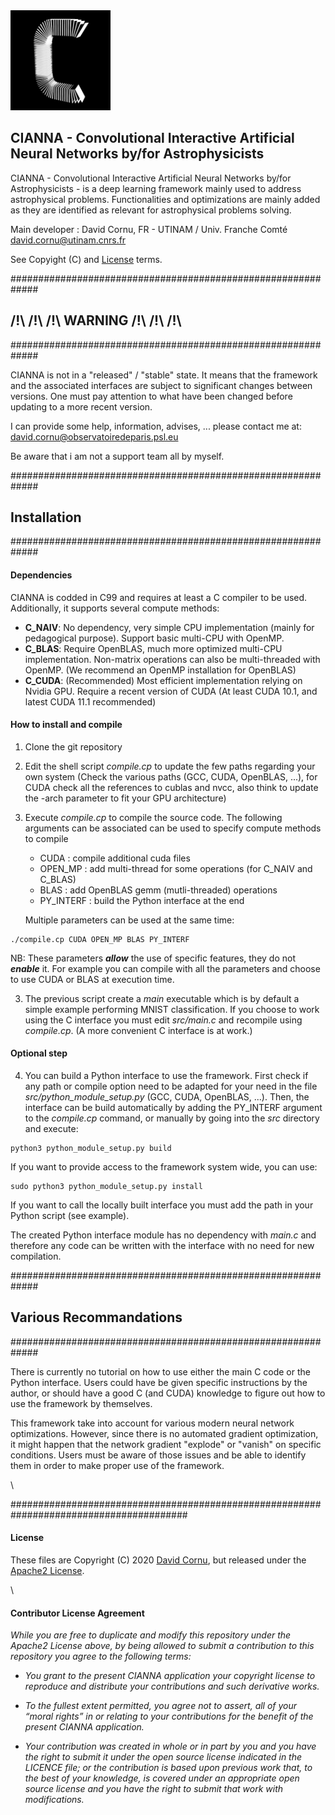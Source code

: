 
<img src="cianna_logo_v1.1.png" alt="drawing" width="160" height="160"/>

## CIANNA - Convolutional Interactive Artificial Neural Networks by/for Astrophysicists

CIANNA - Convolutional Interactive Artificial Neural Networks by/for Astrophysicists - is a deep learning framework mainly used to address astrophysical problems. Functionalities and optimizations are mainly added as they are identified as relevant for astrophysical problems solving.

Main developer : David Cornu, FR - UTINAM / Univ. Franche Comté
david.cornu@utinam.cnrs.fr

See Copyight (C) and [License](#License) terms.



#############################################################
##          /!\ /!\ /!\ WARNING /!\ /!\ /!\
#############################################################

CIANNA is not in a "released" / "stable" state. It means that the framework and the associated interfaces are subject to significant changes between versions. One must pay attention to what have been changed before updating to a more recent version.


I can provide some help, information, advises, ... please contact
me at: david.cornu@observatoiredeparis.psl.eu

Be aware that i am not a support team all by myself.



#############################################################
##                         Installation
#############################################################

#### Dependencies

CIANNA is codded in C99 and requires at least a C compiler to be used. Additionally, it supports several compute methods:
- **C_NAIV**: No dependency, very simple CPU implementation (mainly for pedagogical purpose). Support basic multi-CPU with OpenMP.
- **C_BLAS**: Require OpenBLAS, much more optimized multi-CPU implementation. Non-matrix operations can also be multi-threaded with OpenMP. (We recommend an OpenMP installation for OpenBLAS)
- **C_CUDA**: (Recommended) Most efficient implementation relying on Nvidia GPU. Require a recent version of CUDA (At least CUDA 10.1, and latest CUDA 11.1 recommended)

#### How to install and compile

1. Clone the git repository

2. Edit the shell script *compile.cp* to update the few paths regarding your own system
(Check the various paths (GCC, CUDA, OpenBLAS, ...), for CUDA check all the references to cublas and nvcc, also think to update the -arch parameter to fit your GPU architecture)

3. Execute *compile.cp* to compile the source code.
The following arguments can be associated can be used to specify compute methods to compile
   - CUDA 	  : compile additional cuda files
   - OPEN_MP   : add multi-thread for some operations (for C_NAIV and C_BLAS)
   - BLAS 	  : add OpenBLAS gemm (mutli-threaded) operations
   - PY_INTERF : build the Python interface at the end

   Multiple parameters can be used at the same time:
```
./compile.cp CUDA OPEN_MP BLAS PY_INTERF
```

   NB: These parameters ***allow*** the use of specific features, they do not ***enable*** it. For example you can compile with all the parameters and choose to use CUDA or BLAS at execution time.

3. The previous script create a *main* executable which is by default a simple example performing MNIST classification.
If you choose to work using the C interface you must edit *src/main.c* and recompile using *compile.cp*. (A more convenient C interface is at work.)

#### Optional step

4. You can build a Python interface to use the framework.
First check if any path or compile option need to be adapted for your need in the file *src/python_module_setup.py* (GCC, CUDA, OpenBLAS, ...).
Then, the interface can be build automatically by adding the PY_INTERF argument to the *compile.cp* command, or manually by going into the *src* directory and execute:
```
python3 python_module_setup.py build
```
   If you want to provide access to the framework system wide, you can use:
```
sudo python3 python_module_setup.py install
```
   If you want to call the locally built interface you must add the path in your Python script (see example).

   The created Python interface module has no dependency with *main.c* and therefore
any code can be written with the interface with no need for new compilation.




#############################################################
##                   Various Recommandations
#############################################################

There is currently no tutorial on how to use either the main C code or the Python interface.
Users could have be given specific instructions by the author, or should have a good C (and CUDA) knowledge to figure out how to use the framework by themselves.

This framework take into account for various modern neural network optimizations. 
However, since there is no automated gradient optimization, it might happen that the network gradient "explode" or "vanish" on specific conditions. 
Users must be aware of those issues and be able to identify them in order to make proper use of the framework.


\ 


########################################################################################

#### License

These files are Copyright (C) 2020 [David Cornu](https://github.com/Deyht/CIANNA), but released under the [Apache2 License](https://github.com/Deyht/CIANNA/blob/master/LICENSE.md).

\ 

#### Contributor License Agreement
*While you are free to duplicate and modify this repository under the Apache2 License above, by being allowed to submit a contribution to this repository you agree to the following terms:*

- *You grant to the present CIANNA application your copyright license to reproduce and distribute your contributions and such derivative works.*

- *To the fullest extent permitted, you agree not to assert, all of your “moral rights” in or relating to your contributions for the benefit of the present CIANNA application.*

- *Your contribution was created in whole or in part by you and you have the right to submit it under the open source license indicated in the LICENCE file; or the contribution is based upon previous work that, to the best of your knowledge, is covered under an appropriate open source license and you have the right to submit that work with modifications.*



